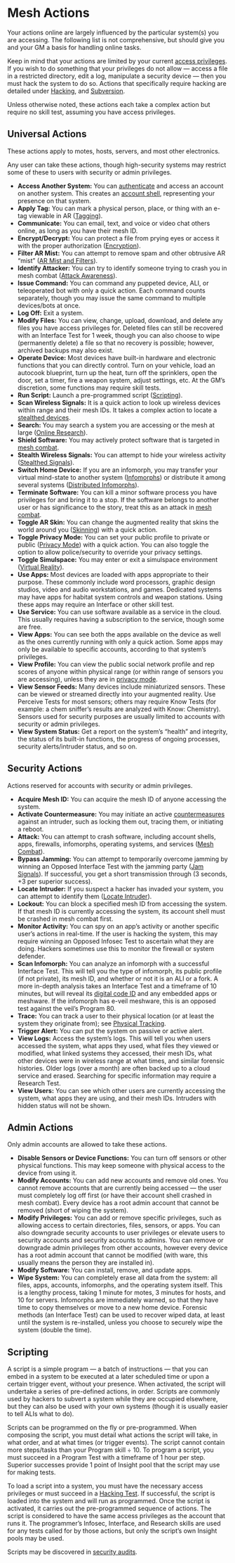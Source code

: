 # Mesh Actions

Your actions online are largely influenced by the particular system(s) you are accessing. The following list is not comprehensive, but should give you and your GM a basis for handling online tasks.

Keep in mind that your actions are limited by your current [access privileges](05-authentication-and-encryption.md#accounts--access-privileges). If you wish to do something that your privileges do not allow — access a file in a restricted directory, edit a log, manipulate a security device — then you must hack the system to do so. Actions that specifically require hacking are detailed under [Hacking](11-hacking.md), and [Subversion](13-system-subversion.md).

Unless otherwise noted, these actions each take a complex action but require no skill test, assuming you have access privileges.

## Universal Actions

These actions apply to motes, hosts, servers, and most other electronics.

Any user can take these actions, though high-security systems may restrict some of these to users with security or admin privileges.

<!--order-->
- **Access Another System:** You can [authenticate](05-authentication-and-encryption.md#authentication-methods) and access an account on another system. This creates an [account shell](05-authentication-and-encryption.md#accounts--access-privileges), representing your presence on that system.
- **Apply Tag:** You can mark a physical person, place, or thing with an e-tag viewable in AR ([Tagging](03-common-mesh-uses.md#tagging)).
- **Communicate:** You can email, text, and voice or video chat others online, as long as you have their mesh ID.
- **Encrypt/Decrypt:** You can protect a file from prying eyes or access it with the proper authorization ([Encryption](05-authentication-and-encryption.md#encryption)).
- **Filter AR Mist:** You can attempt to remove spam and other obtrusive AR “mist” ([AR Mist and Filters](03-common-mesh-uses.md#ar-mist-and-filters)).
- **Identify Attacker:** You can try to identify someone trying to crash you in mesh combat ([Attack Awareness](14-mesh-combat.md#mesh-attacks-and-defense)).
- **Issue Command:** You can command any puppeted device, ALI, or teleoperated bot with only a quick action. Each command counts separately, though you may issue the same command to multiple devices/bots at once.
- **Log Off:** Exit a system.
- **Modify Files:** You can view, change, upload, download, and delete any files you have access privileges for. Deleted files can still be recovered with an Interface Test for 1 week, though you can also choose to wipe (permanently delete) a file so that no recovery is possible; however, archived backups may also exist.
- **Operate Device:** Most devices have built-in hardware and electronic functions that you can directly control. Turn on your vehicle, load an autocook blueprint, turn up the heat, turn off the sprinklers, open the door, set a timer, fire a weapon system, adjust settings, etc. At the GM’s discretion, some functions may require skill tests.
- **Run Script:** Launch a pre-programmed script ([Scripting](#scripting)).
- **Scan Wireless Signals:** It is a quick action to look up wireless devices within range and their mesh IDs. It takes a complex action to locate a [stealthed devices](04-devices-apps-and-links.md#stealthed-signals).
- **Search:** You may search a system you are accessing or the mesh at large ([Online Research](09-online-research.md)).
- **Shield Software:** You may actively protect software that is targeted in [mesh combat](14-mesh-combat.md).
- **Stealth Wireless Signals:** You can attempt to hide your wireless activity ([Stealthed Signals](04-devices-apps-and-links.md#stealthed-signals)).
- **Switch Home Device:** If you are an infomorph, you may transfer your virtual mind-state to another system ([Infomorphs](08-infomorphs.md)) or distribute it among several systems ([Distributed Infomorphs](08-infomorphs.md#distributed-infomorphs)).
- **Terminate Software:** You can kill a minor software process you have privileges for and bring it to a stop. If the software belongs to another user or has significance to the story, treat this as an attack in [mesh combat](14-mesh-combat.md).
- **Toggle AR Skin:** You can change the augmented reality that skins the world around you ([Skinning](03-common-mesh-uses.md#skinning)) with a quick action.
- **Toggle Privacy Mode:** You can set your public profile to private or public ([Privacy Mode](01-everyware.md#privacy-mode)) with a quick action. You can also toggle the option to allow police/security to override your privacy settings.
- **Toggle Simulspace:** You may enter or exit a simulspace environment ([Virtual Reality](18-virtual-reality.md)).
- **Use Apps:** Most devices are loaded with apps appropriate to their purpose. These commonly include word processors, graphic design studios, video and audio workstations, and games. Dedicated systems may have apps for habitat system controls and weapon stations. Using these apps may require an Interface or other skill test.
- **Use Service:** You can use software available as a service in the cloud. This usually requires having a subscription to the service, though some are free.
- **View Apps:** You can see both the apps available on the device as well as the ones currently running with only a quick action. Some apps may only be available to specific accounts, according to that system’s privileges.
- **View Profile:** You can view the public social network profile and rep scores of anyone within physical range (or within range of sensors you are accessing), unless they are in [privacy mode](01-everyware.md#privacy-mode).
- **View Sensor Feeds:** Many devices include miniaturized sensors. These can be viewed or streamed directly into your augmented reality. Use Perceive Tests for most sensors; others may require Know Tests (for example: a chem sniffer’s results are analyzed with Know: Chemistry). Sensors used for security purposes are usually limited to accounts with security or admin privileges.
- **View System Status:** Get a report on the system’s “health” and integrity, the status of its built-in functions, the progress of ongoing processes, security alerts/intruder status, and so on.

## Security Actions

Actions reserved for accounts with security or admin privileges.

<!--order-->
- **Acquire Mesh ID:** You can acquire the mesh ID of anyone accessing the system.
- **Activate Countermeasure:** You may initiate an active [countermeasures](12-countermeasures.md) against an intruder, such as locking them out, tracing them, or initiating a reboot.
- **Attack:** You can attempt to crash software, including account shells, apps, firewalls, infomorphs, operating systems, and services ([Mesh Combat](14-mesh-combat.md)).
- **Bypass Jamming:** You can attempt to temporarily overcome jamming by winning an Opposed Interface Test with the jamming party ([Jam Signals](13-system-subversion.md#jam-signals)). If successful, you get a short transmission through (3 seconds, +3 per superior success).
- **Locate Intruder:** If you suspect a hacker has invaded your system, you can attempt to identify them ([Locate Intruder](12-countermeasures.md#locate-intruder)).
- **Lockout:** You can block a specified mesh ID from accessing the system. If that mesh ID is currently accessing the system, its account shell must be crashed in mesh combat first.
- **Monitor Activity:** You can spy on an app’s activity or another specific user’s actions in real-time. If the user is hacking the system, this may require winning an Opposed Infosec Test to ascertain what they are doing. Hackers sometimes use this to monitor the firewall or system defender.
- **Scan Infomorph:** You can analyze an infomorph with a successful Interface Test. This will tell you the type of infomorph, its public profile (if not private), its mesh ID, and whether or not it is an ALI or a fork. A more in-depth analysis takes an Interface Test and a timeframe of 10 minutes, but will reveal its [digital code ID](../15/07-identity-systems.md#digital-code) and any embedded apps or meshware. If the infomorph has e-veil meshware, this is an opposed test against the veil’s Program 80.
- **Trace:** You can track a user to their physical location (or at least the system they originate from); see [Physical Tracking](10-tracking.md#physical-tracking).
- **Trigger Alert:** You can put the system on passive or active alert.
- **View Logs:** Access the system’s logs. This will tell you when users accessed the system, what apps they used, what files they viewed or modified, what linked systems they accessed, their mesh IDs, what other devices were in wireless range at what times, and similar forensic histories. Older logs (over a month) are often backed up to a cloud service and erased. Searching for specific information may require a Research Test.
- **View Users:** You can see which other users are currently accessing the system, what apps they are using, and their mesh IDs. Intruders with hidden status will not be shown.

## Admin Actions

Only admin accounts are allowed to take these actions.

<!--order-->
- **Disable Sensors or Device Functions:** You can turn off sensors or other physical functions. This may keep someone with physical access to the device from using it.
- **Modify Accounts:** You can add new accounts and remove old ones. You cannot remove accounts that are currently being accessed — the user must completely log off first (or have their account shell crashed in mesh combat). Every device has a root admin account that cannot be removed (short of wiping the system).
- **Modify Privileges:** You can add or remove specific privileges, such as allowing access to certain directories, files, sensors, or apps. You can also downgrade security accounts to user privileges or elevate users to security accounts and security accounts to admins. You can remove or downgrade admin privileges from other accounts, however every device has a root admin account that cannot be modified (with ware, this usually means the person they are installed in).
- **Modify Software:** You can install, remove, and update apps.
- **Wipe System:** You can completely erase all data from the system: all files, apps, accounts, infomorphs, and the operating system itself. This is a lengthy process, taking 1 minute for motes, 3 minutes for hosts, and 10 for servers. Infomorphs are immediately warned, so that they have time to copy themselves or move to a new home device. Forensic methods (an Interface Test) can be used to recover wiped data, at least until the system is re-installed, unless you choose to securely wipe the system (double the time).

## Scripting

A script is a simple program — a batch of instructions — that you can embed in a system to be executed at a later scheduled time or upon a certain trigger event, without your presence. When activated, the script will undertake a series of pre-defined actions, in order. Scripts are commonly used by hackers to subvert a system while they are occupied elsewhere, but they can also be used with your own systems (though it is usually easier to tell ALIs what to do).

Scripts can be programmed on the fly or pre-programmed. When composing the script, you must detail what actions the script will take, in what order, and at what times (or trigger events). The script cannot contain more steps/tasks than your Program skill ÷ 10. To program a script, you must succeed in a Program Test with a timeframe of 1 hour per step. Superior successes provide 1 point of Insight pool that the script may use for making tests.

To load a script into a system, you must have the necessary access privileges or must succeed in a [Hacking Test](11-hacking.md#hacking-tests). If successful, the script is loaded into the system and will run as programmed. Once the script is activated, it carries out the pre-programmed sequence of actions. The script is considered to have the same access privileges as the account that runs it. The programmer’s Infosec, Interface, and Research skills are used for any tests called for by those actions, but only the script’s own Insight pools may be used.

Scripts may be discovered in [security audits](12-countermeasures.md#security-audits).
